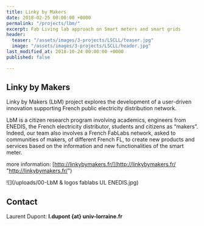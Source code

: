 ```yaml
---
title: Linky by Makers
date: 2018-02-25 00:00:00 +0000
permalink: "/projects/lbm/"
excerpt: Fab Living lab approach on Smart meters and smart grids
header:
  teaser: "/assets/images/3-projects/LSCLL/teaser.jpg"
  image: "/assets/images/3-projects/LSCLL/header.jpg"
last_modified_at: 2018-10-24 00:00:00 +0000
published: false

---
```

## Linky by Makers

Linky by Makers (LbM) project explores the development of a user-driven innovation supporting French public electricity distribution network.

LbM is a citizen research program involving academics, engineers from ENEDIS, the French electricity distributor, students and citizens as “makers”. Indeed, our team also involves a French FabLabs network, asked to communities of makers, of different French FL, to create new products and services based on the information and new functionalities of the smart meter.

more information: [http://linkybymakers.fr/](http://linkybymakers.fr/ "http://linkybymakers.fr/")

![](/uploads/00-LbM & logos fablabs   UL   ENEDIS.jpg)

## Contact

Laurent Dupont: **l.dupont {at} univ-lorraine.fr**